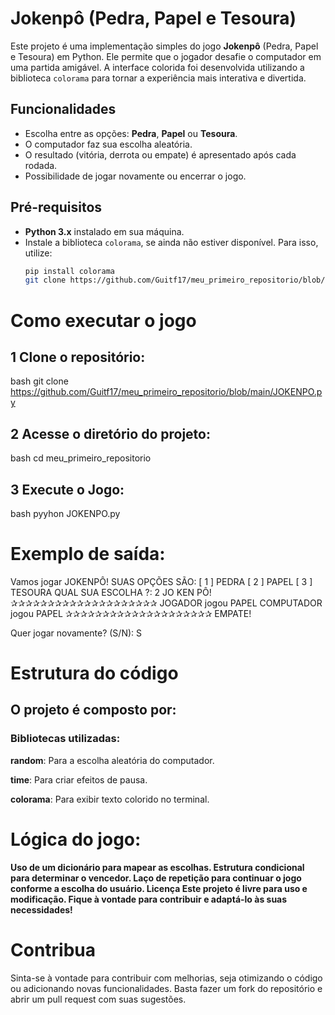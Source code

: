 # Jokenpô (Pedra, Papel e Tesoura)

Este projeto é uma implementação simples do jogo **Jokenpô** (Pedra, Papel e Tesoura) em Python. Ele permite que o jogador desafie o computador em uma partida amigável. A interface colorida foi desenvolvida utilizando a biblioteca `colorama` para tornar a experiência mais interativa e divertida.

## Funcionalidades

- Escolha entre as opções: **Pedra**, **Papel** ou **Tesoura**.
- O computador faz sua escolha aleatória.
- O resultado (vitória, derrota ou empate) é apresentado após cada rodada.
- Possibilidade de jogar novamente ou encerrar o jogo.

## Pré-requisitos

- **Python 3.x** instalado em sua máquina.
- Instale a biblioteca `colorama`, se ainda não estiver disponível. Para isso, utilize:
  ```bash
  pip install colorama
  git clone https://github.com/Guitf17/meu_primeiro_repositorio/blob/main/JOKENPO.py
# Como executar o jogo
## 1 Clone o repositório:
bash
git clone https://github.com/Guitf17/meu_primeiro_repositorio/blob/main/JOKENPO.py

## 2 Acesse o diretório do projeto:
bash
cd meu_primeiro_repositorio

## 3 Execute o Jogo:
bash
pyyhon JOKENPO.py

# Exemplo de saída:

Vamos jogar JOKENPÔ!
SUAS OPÇÕES SÃO:
[ 1 ] PEDRA
[ 2 ] PAPEL
[ 3 ] TESOURA
QUAL SUA ESCOLHA ?: 2
JO KEN PÔ!
✰✰✰✰✰✰✰✰✰✰✰✰✰✰✰✰✰✰✰✰
JOGADOR jogou PAPEL
COMPUTADOR jogou PAPEL
✰✰✰✰✰✰✰✰✰✰✰✰✰✰✰✰✰✰✰✰
EMPATE!

Quer jogar novamente? (S/N):  S

# Estrutura do código
## O projeto é composto por:

### Bibliotecas utilizadas:

**random**: Para a escolha aleatória do computador.

**time**: Para criar efeitos de pausa.

**colorama**: Para exibir texto colorido no terminal.

# Lógica do jogo:

**Uso de um dicionário para mapear as escolhas.
Estrutura condicional para determinar o vencedor.
Laço de repetição para continuar o jogo conforme a escolha do usuário.
Licença
Este projeto é livre para uso e modificação. Fique à vontade para contribuir e adaptá-lo às suas necessidades!**

# Contribua
Sinta-se à vontade para contribuir com melhorias, seja otimizando o código ou adicionando novas funcionalidades. Basta fazer um fork do repositório e abrir um pull request com suas sugestões.
